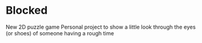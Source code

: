 # Blocked
New 2D puzzle game
Personal project to show a little look through the eyes (or shoes) of someone having a rough time
